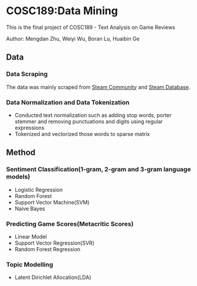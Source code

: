 # COSC189:Data Mining

This is the final project of COSC189 - Text Analysis on Game Reviews

Author: Mengdan Zhu, Weiyi Wu, Boran Lu, Huaibin Ge

## Data
### Data Scraping

The data was mainly scraped from [Steam Community](https://steamcommunity.com/app) and [Steam Database](https://steamdb.info/graph/).

### Data Normalization and Data Tokenization
* Conducted text normalization such as adding stop words, porter stemmer and removing punctuations and digits using regular expressions
* Tokenized and vectorized those words to sparse matrix

## Method
### Sentiment Classification(1-gram, 2-gram and 3-gram language models)
* Logistic Regression
* Random Forest 
* Support Vector Machine(SVM)
* Naive Bayes

### Predicting Game Scores(Metacritic Scores)
* Linear Model
* Support Vector Regression(SVR)
* Random Forest Regression

### Topic Modelling
* Latent Dirichlet Allocation(LDA)


